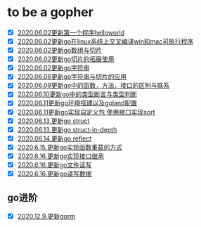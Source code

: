 # to be a gopher

- [x] [2020.06.02更新第一个程序helloworld](code/helloworld)
- [x] [2020.06.02更新go在linux系统上交叉编译win和mac可执行程序](code/build)
- [x] [2020.06.02更新go数组与切片](code/arrayAndslice)
- [x] [2020.06.02更新go切片的拓展使用](code/go-to-slice)
- [x] [2020.06.02更新go字符串](code/string)
- [x] [2020.06.06更新go字符串与切片的应用](code/arrayAndSliceAndString)
- [x] [2020.06.09更新go中的函数，方法，接口的区别与联系](code/funcMethodInterface)
- [x] [2020.06.10更新go中的类型断言与类型判断](code/type-assertion)
- [x] [2020.06.11更新go环境搭建以及goland配置](code/go环境搭建)
- [x] [2020.06.11更新go实现自定义包,使用接口实现sort](code/mysort)
- [x] [2020.06.13.更新go struct](code/struct)
- [x] [2020.06.13.更新go struct-in-depth](code/go-struct-in-depth)
- [x] [2020.06.14.更新go reflect](code/go-reflect)
- [x] [2020.6.15.更新go实现函数重载的方式](code/go实现函数重载的方式)
- [x] [2020.6.16.更新go实现接口继承](code/go实现接口继承)
- [x] [2020.6.16.更新go文件读写](code/go文件读写)
- [x] [2020.6.16.更新go读写数据](code/go读写数据)

## go进阶

- [x] [2020.12.9.更新gorm](code/gorm)